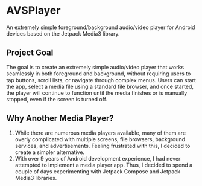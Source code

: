 # AVSPlayer
An extremely simple foreground/background audio/video player for Android devices based on the Jetpack Media3 library.

## Project Goal
The goal is to create an extremely simple audio/video player that works seamlessly in both foreground and background, without requiring users to tap buttons, scroll lists, or navigate through complex menus. Users can start the app, select a media file using a standard file browser, and once started, the player will continue to function until the media finishes or is manually stopped, even if the screen is turned off.

## Why Another Media Player?
1. While there are numerous media players available, many of them are overly complicated with multiple screens, file browsers, background services, and advertisements. Feeling frustrated with this, I decided to create a simpler alternative.
2. With over 9 years of Android development experience, I had never attempted to implement a media player app. Thus, I decided to spend a couple of days experimenting with Jetpack Compose and Jetpack Media3 libraries.

